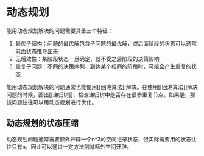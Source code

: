 # 动态规划

能用动态规划解决的问题需要具备三个特征：
1. 最优子结构：问题的最优解包含子问题的最优解，或后面阶段的状态可以通常前面状态推导出来
2. 无后效性：某阶段状态一旦确定，就不受之后阶段的决策影响
3. 重复子问题：不同的决策序列，到达某个相同的阶段时，可能会产生重复的状态

能用动态规划解决的问题通常也能使用[[回溯算法]]解决。在使用[[回溯算法]]解决问题的时候，画出[[递归树]]，检查递归树中是否存在很多重复节点。如果是，那该问题往往可以用动态规划进行优化。

## 动态规划的状态压缩

动态规划问题通常需要额外开辟一个n^2的空间记录状态，但实际需要用的状态往往只有n，因此可以通过一定方法削减额外空间开辟。



